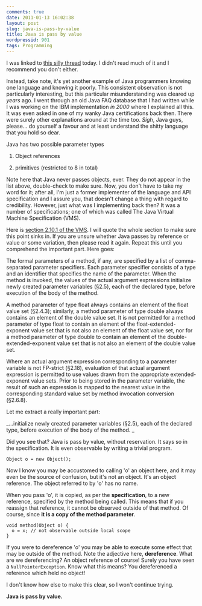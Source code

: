 ```yaml
---
comments: true
date: 2011-01-13 16:02:38
layout: post
slug: java-is-pass-by-value
title: Java is pass by value
wordpressid: 901
tags: Programming
---
```


I was linked to [this silly thread](http://www.theserverside.com/news/thread.tss?track=NL-461&ad=808081&thread_id=61622&asrc=EM_NLN_13145929&uid=2780877) today. I didn't read much of it and I recommend you don't either.

Instead, take note, it's yet another example of Java programmers knowing one language and knowing it poorly. This consistent observation is not particularly interesting, but this particular misunderstanding was cleared up _years_ ago. I went through an old Java FAQ database that I had written while I was working on the IBM implementation _in 2000_ where I explained all this. It was even asked in one of my wanky Java certifications back then. There were surely other explanations around at the time too. _Sigh_, Java guys, please... do yourself a favour and at least understand the shitty language that you hold so dear.

Java has two possible parameter types




  1. Object references


  2. primitives (restricted to 8 in total)



Note here that Java never passes objects, ever. They do not appear in the list above, double-check to make sure. Now, you don't have to take my word for it; after all, I'm just a former implementer of the language and API specification and I assure you, that doesn't change a thing with regard to credibility. However, just what was I implementing back then? It was a number of specifications; one of which was called The Java Virtual Machine Specification (VMS).

Here is [section 2.10.1 of the VMS](http://java.sun.com/docs/books/jvms/second_edition/html/Concepts.doc.html#26454). I will quote the whole section to make sure this point sinks in. If you are unsure whether Java passes by reference or value or some variation, then please read it again. Repeat this until you comprehend the important part. Here goes:



> 
The formal parameters of a method, if any, are specified by a list of comma-separated parameter specifiers. Each parameter specifier consists of a type and an identifier that specifies the name of the parameter. When the method is invoked, the values of the actual argument expressions initialize newly created parameter variables (§2.5), each of the declared type, before execution of the body of the method.

A method parameter of type float always contains an element of the float value set (§2.4.3); similarly, a method parameter of type double always contains an element of the double value set. It is not permitted for a method parameter of type float to contain an element of the float-extended-exponent value set that is not also an element of the float value set, nor for a method parameter of type double to contain an element of the double-extended-exponent value set that is not also an element of the double value set.

Where an actual argument expression corresponding to a parameter variable is not FP-strict (§2.18), evaluation of that actual argument expression is permitted to use values drawn from the appropriate extended-exponent value sets. Prior to being stored in the parameter variable, the result of such an expression is mapped to the nearest value in the corresponding standard value set by method invocation conversion (§2.6.8).




Let me extract a really important part:


> 
_...initialize newly created parameter variables (§2.5), each of the declared type, before execution of the body of the method. _




Did you see that? Java is pass by value, without reservation. It says so in the specification. It is even observable by writing a trivial program.


    
~~~{.Java}
Object o = new Object();
~~~



Now I know you may be accustomed to calling 'o' an object here, and it may even be the source of confusion, but it's not an object. It's an object reference. The object referred to by 'o' has no name.

When you pass 'o', it is copied, as per the **specification**, to a new reference, specified by the method being called. This means that if you reassign that reference, it cannot be observed outside of that method. Of course, since **it is a copy of the method parameter**.


    
~~~{.Java}
void method(Object o) {
  o = x; // not observable outside local scope
}
~~~



If you were to dereference 'o' you may be able to execute some effect that may be outside of the method. Note the adjective here, **dereference**. What are we dereferencing? An object reference of course! Surely you have seen a `NullPointerException`. Know what this means? You dereferenced a reference which held no object!

I don't know how else to make this clear, so I won't continue trying.

**Java is pass by value.**
